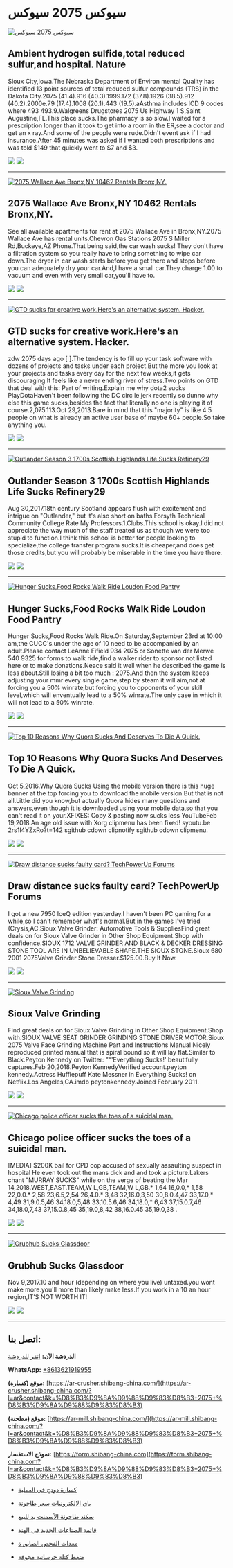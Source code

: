 # سيوكس 2075 سيوكس

<a href="https://swt.shibang-china.com/?l=ar&img&k=%D8%B3%D9%8A%D9%88%D9%83%D8%B3+2075+%D8%B3%D9%8A%D9%88%D9%83%D8%B3" target="_blank">![سيوكس 2075 سيوكس](http://static.shibang-china.com/all-800x300/1010.jpg)</a>

## Ambient hydrogen sulfide,total reduced sulfur,and hospital. Nature
Sioux City,Iowa.The Nebraska Department of Environ mental Quality has identified 13 point sources of total reduced sulfur compounds (TRS) in the Dakota City.2075 (41.4).916 (40.3).1999.172 (37.8).1926 (38.5).912 (40.2).2000e.79 (17.4).1008 (20.1).443 (19.5).aAsthma includes ICD 9 codes where 493 493.9.Walgreens Drugstores 2075 Us Highway 1 S,Saint Augustine,FL.This place sucks.The pharmacy is so slow.I waited for a prescription longer than it took to get into a room in the ER,see a doctor and get an x ray.And some of the people were rude.Didn&#39;t event ask if I had insurance.After 45 minutes was asked if I wanted both prescriptions and was told $149 that quickly went to $7 and $3.


<a href="https://whatsapp.shibangsoft.com/WhatsApp.php" target="_blank" title="WhatsApp">![](http://static.shibang-china.com/icon/whatsapp.png)</a> <a href="https://swt.shibang-china.com/?l=ar&icon&k=%D8%B3%D9%8A%D9%88%D9%83%D8%B3+2075+%D8%B3%D9%8A%D9%88%D9%83%D8%B3" target="_blank">![](http://static.shibang-china.com/icon/chat-ar.png)</a>

---

<a href="https://swt.shibang-china.com/?l=ar&img&k=%D8%B3%D9%8A%D9%88%D9%83%D8%B3+2075+%D8%B3%D9%8A%D9%88%D9%83%D8%B3" target="_blank">![2075 Wallace Ave Bronx,NY 10462 Rentals Bronx,NY.](http://static.shibang-china.com/all-800x300/46.jpg)</a>

## 2075 Wallace Ave Bronx,NY 10462 Rentals Bronx,NY.
See all available apartments for rent at 2075 Wallace Ave in Bronx,NY.2075 Wallace Ave has rental units.Chevron Gas Stations 2075 S Miller Rd,Buckeye,AZ Phone.That being said,the car wash sucks! They don&#39;t have a filtration system so you really have to bring something to wipe car down.The dryer in car wash starts before you get there and stops before you can adequately dry your car.And,I have a small car.They charge 1.00 to vacuum and even with very small car,you&#39;ll have to.


<a href="https://whatsapp.shibangsoft.com/WhatsApp.php" target="_blank" title="WhatsApp">![](http://static.shibang-china.com/icon/whatsapp.png)</a> <a href="https://swt.shibang-china.com/?l=ar&icon&k=%D8%B3%D9%8A%D9%88%D9%83%D8%B3+2075+%D8%B3%D9%8A%D9%88%D9%83%D8%B3" target="_blank">![](http://static.shibang-china.com/icon/chat-ar.png)</a>

---

<a href="https://swt.shibang-china.com/?l=ar&img&k=%D8%B3%D9%8A%D9%88%D9%83%D8%B3+2075+%D8%B3%D9%8A%D9%88%D9%83%D8%B3" target="_blank">![GTD sucks for creative work.Here&#39;s an alternative system. Hacker.](http://static.shibang-china.com/all-800x300/338.jpg)</a>

## GTD sucks for creative work.Here&#39;s an alternative system. Hacker.
zdw 2075 days ago [ ].The tendency is to fill up your task software with dozens of projects and tasks under each project.But the more you look at your projects and tasks every day for the next few weeks,it gets discouraging.It feels like a never ending river of stress.Two points on GTD that deal with this: Part of writing.Explain me why dota2 sucks PlayDotaHaven&#39;t been following the DC circ le jerk recently so dunno why else this game sucks,besides the fact that literally no one is playing it of course.2,075.113.Oct 29,2013.Bare in mind that this &quot;majority&quot; is like 4 5 people on what is already an active user base of maybe 60+ people.So take anything you.


<a href="https://whatsapp.shibangsoft.com/WhatsApp.php" target="_blank" title="WhatsApp">![](http://static.shibang-china.com/icon/whatsapp.png)</a> <a href="https://swt.shibang-china.com/?l=ar&icon&k=%D8%B3%D9%8A%D9%88%D9%83%D8%B3+2075+%D8%B3%D9%8A%D9%88%D9%83%D8%B3" target="_blank">![](http://static.shibang-china.com/icon/chat-ar.png)</a>

---

<a href="https://swt.shibang-china.com/?l=ar&img&k=%D8%B3%D9%8A%D9%88%D9%83%D8%B3+2075+%D8%B3%D9%8A%D9%88%D9%83%D8%B3" target="_blank">![Outlander Season 3 1700s Scottish Highlands Life Sucks Refinery29](http://static.shibang-china.com/all-800x300/796.jpg)</a>

## Outlander Season 3 1700s Scottish Highlands Life Sucks Refinery29
Aug 30,2017.18th century Scotland appears flush with excitement and intrigue on &quot;Outlander,&quot; but it&#39;s also short on baths.Forsyth Technical Community College Rate My Professors.1.Clubs.This school is okay.I did not appreciate the way much of the staff treated us as though we were too stupid to function.I think this school is better for people looking to specialize,the college transfer program sucks.It is cheaper,and does get those credits,but you will probably be miserable in the time you have there.


<a href="https://whatsapp.shibangsoft.com/WhatsApp.php" target="_blank" title="WhatsApp">![](http://static.shibang-china.com/icon/whatsapp.png)</a> <a href="https://swt.shibang-china.com/?l=ar&icon&k=%D8%B3%D9%8A%D9%88%D9%83%D8%B3+2075+%D8%B3%D9%8A%D9%88%D9%83%D8%B3" target="_blank">![](http://static.shibang-china.com/icon/chat-ar.png)</a>

---

<a href="https://swt.shibang-china.com/?l=ar&img&k=%D8%B3%D9%8A%D9%88%D9%83%D8%B3+2075+%D8%B3%D9%8A%D9%88%D9%83%D8%B3" target="_blank">![Hunger Sucks,Food Rocks Walk Ride Loudon Food Pantry](http://static.shibang-china.com/all-800x300/364.jpg)</a>

## Hunger Sucks,Food Rocks Walk Ride Loudon Food Pantry
Hunger Sucks,Food Rocks Walk Ride.On Saturday,September 23rd at 10:00 am,the CUCC&#39;s.under the age of 10 need to be accompanied by an adult.Please contact LeAnne Fifield 934 2075 or Sonette van der Merwe 540 9325 for forms to walk ride,find a walker rider to sponsor not listed here or to make donations.Neace said it well when he described the game is less about.Still losing a bit too much : 2075.And then the system keeps adjusting your mmr every single game,step by steam it will aim,not at forcing you a 50% winrate,but forcing you to opponents of your skill level,which will enventually lead to a 50% winrate.The only case in which it will not lead to a 50% winrate.


<a href="https://whatsapp.shibangsoft.com/WhatsApp.php" target="_blank" title="WhatsApp">![](http://static.shibang-china.com/icon/whatsapp.png)</a> <a href="https://swt.shibang-china.com/?l=ar&icon&k=%D8%B3%D9%8A%D9%88%D9%83%D8%B3+2075+%D8%B3%D9%8A%D9%88%D9%83%D8%B3" target="_blank">![](http://static.shibang-china.com/icon/chat-ar.png)</a>

---

<a href="https://swt.shibang-china.com/?l=ar&img&k=%D8%B3%D9%8A%D9%88%D9%83%D8%B3+2075+%D8%B3%D9%8A%D9%88%D9%83%D8%B3" target="_blank">![Top 10 Reasons Why Quora Sucks And Deserves To Die A Quick.](http://static.shibang-china.com/all-800x300/465.jpg)</a>

## Top 10 Reasons Why Quora Sucks And Deserves To Die A Quick.
Oct 5,2016.Why Quora Sucks Using the mobile version there is this huge banner at the top forcing you to download the mobile version.But that is not all.Little did you know,but actually Quora hides many questions and answers,even though it is downloaded using your mobile data,so that you can&#39;t read it on your.XFIXES: Copy &amp; pasting now sucks less YouTubeFeb 19,2018.An age old issue with Xorg clipmenu has been fixed! syoutu.be 2rs1l4YZxRo?t=142 sgithub cdown clipnotify sgithub cdown clipmenu.


<a href="https://whatsapp.shibangsoft.com/WhatsApp.php" target="_blank" title="WhatsApp">![](http://static.shibang-china.com/icon/whatsapp.png)</a> <a href="https://swt.shibang-china.com/?l=ar&icon&k=%D8%B3%D9%8A%D9%88%D9%83%D8%B3+2075+%D8%B3%D9%8A%D9%88%D9%83%D8%B3" target="_blank">![](http://static.shibang-china.com/icon/chat-ar.png)</a>

---

<a href="https://swt.shibang-china.com/?l=ar&img&k=%D8%B3%D9%8A%D9%88%D9%83%D8%B3+2075+%D8%B3%D9%8A%D9%88%D9%83%D8%B3" target="_blank">![Draw distance sucks faulty card? TechPowerUp Forums](http://static.shibang-china.com/all-800x300/1123.jpg)</a>

## Draw distance sucks faulty card? TechPowerUp Forums
I got a new 7950 IceQ edition yesterday.I haven&#39;t been PC gaming for a while,so I can&#39;t remember what&#39;s normal.But in the games I&#39;ve tried (Crysis,AC.Sioux Valve Grinder: Automotive Tools &amp; SuppliesFind great deals on for Sioux Valve Grinder in Other Shop Equipment.Shop with confidence.SIOUX 1712 VALVE GRINDER AND BLACK &amp; DECKER DRESSING STONE TOOL ARE IN UNBELIEVABLE SHAPE.THE SIOUX STONE.Sioux 680 2001 2075Valve Grinder Stone Dresser.$125.00.Buy It Now.


<a href="https://whatsapp.shibangsoft.com/WhatsApp.php" target="_blank" title="WhatsApp">![](http://static.shibang-china.com/icon/whatsapp.png)</a> <a href="https://swt.shibang-china.com/?l=ar&icon&k=%D8%B3%D9%8A%D9%88%D9%83%D8%B3+2075+%D8%B3%D9%8A%D9%88%D9%83%D8%B3" target="_blank">![](http://static.shibang-china.com/icon/chat-ar.png)</a>

---

<a href="https://swt.shibang-china.com/?l=ar&img&k=%D8%B3%D9%8A%D9%88%D9%83%D8%B3+2075+%D8%B3%D9%8A%D9%88%D9%83%D8%B3" target="_blank">![Sioux Valve Grinding](http://static.shibang-china.com/all-800x300/1388.jpg)</a>

## Sioux Valve Grinding
Find great deals on for Sioux Valve Grinding in Other Shop Equipment.Shop with.SIOUX VALVE SEAT GRINDER GRINDING STONE DRIVER MOTOR.Sioux 2075 Valve Face Grinding Machine Part and Instructions Manual Nicely reproduced printed manual that is spiral bound so it will lay flat.Similar to Black.Peyton Kennedy on Twitter: &quot;“&#39;Everything Sucks!&#39; beautifully captures.Feb 20,2018.Peyton KennedyVerified account.peyton kennedy.Actress Hufflepuff Kate Messner in Everything Sucks! on Netflix.Los Angeles,CA.imdb peytonkennedy.Joined February 2011.


<a href="https://whatsapp.shibangsoft.com/WhatsApp.php" target="_blank" title="WhatsApp">![](http://static.shibang-china.com/icon/whatsapp.png)</a> <a href="https://swt.shibang-china.com/?l=ar&icon&k=%D8%B3%D9%8A%D9%88%D9%83%D8%B3+2075+%D8%B3%D9%8A%D9%88%D9%83%D8%B3" target="_blank">![](http://static.shibang-china.com/icon/chat-ar.png)</a>

---

<a href="https://swt.shibang-china.com/?l=ar&img&k=%D8%B3%D9%8A%D9%88%D9%83%D8%B3+2075+%D8%B3%D9%8A%D9%88%D9%83%D8%B3" target="_blank">![Chicago police officer sucks the toes of a suicidal man.](http://static.shibang-china.com/all-800x300/248.jpg)</a>

## Chicago police officer sucks the toes of a suicidal man.
[MEDIA] $200K bail for CPD cop accused of sexually assaulting suspect in hospital He even took out the mans dick and and took a picture.Lakers chant &quot;MURRAY SUCKS&quot; while on the verge of beating the.Mar 14,2018.WEST,EAST.TEAM,W L,GB,TEAM,W L,GB.* 1,64 16,0.0,* 1,58 22,0.0.* 2,58 23,6.5,2,54 26,4.0.* 3,48 32,16.0,3,50 30,8.0.4,47 33,17.0,* 4,49 31,9.0.5,46 34,18.0,5,48 33,10.5.6,46 34,18.0,* 6,43 37,15.0.7,46 34,18.0,7,43 37,15.0.8,45 35,19.0,8,42 38,16.0.45 35,19.0,38 .


<a href="https://whatsapp.shibangsoft.com/WhatsApp.php" target="_blank" title="WhatsApp">![](http://static.shibang-china.com/icon/whatsapp.png)</a> <a href="https://swt.shibang-china.com/?l=ar&icon&k=%D8%B3%D9%8A%D9%88%D9%83%D8%B3+2075+%D8%B3%D9%8A%D9%88%D9%83%D8%B3" target="_blank">![](http://static.shibang-china.com/icon/chat-ar.png)</a>

---

<a href="https://swt.shibang-china.com/?l=ar&img&k=%D8%B3%D9%8A%D9%88%D9%83%D8%B3+2075+%D8%B3%D9%8A%D9%88%D9%83%D8%B3" target="_blank">![Grubhub Sucks Glassdoor](http://static.shibang-china.com/all-800x300/960.jpg)</a>

## Grubhub Sucks Glassdoor
Nov 9,2017.10 and hour (depending on where you live) untaxed.you wont make more.you&#39;ll more than likely make less.If you work in a 10 an hour region,IT&#39;S NOT WORTH IT!

<a href="https://whatsapp.shibangsoft.com/WhatsApp.php" target="_blank" title="WhatsApp">![](http://static.shibang-china.com/icon/whatsapp.png)</a> <a href="https://swt.shibang-china.com/?l=ar&icon&k=%D8%B3%D9%8A%D9%88%D9%83%D8%B3+2075+%D8%B3%D9%8A%D9%88%D9%83%D8%B3" target="_blank">![](http://static.shibang-china.com/icon/chat-ar.png)</a>

---
## اتصل بنا:

**الدردشة الآن:** [انقر للدردشة](https://swt.shibang-china.com?l=ar&contact&k=%D8%B3%D9%8A%D9%88%D9%83%D8%B3+2075+%D8%B3%D9%8A%D9%88%D9%83%D8%B3)

**WhatsApp:**  [+8613621919955](https://whatsapp.shibangsoft.com/WhatsApp.php)

**موقع (كسارة):** [https://ar-crusher.shibang-china.com/](https://ar-crusher.shibang-china.com/?l=ar&contact&k=%D8%B3%D9%8A%D9%88%D9%83%D8%B3+2075+%D8%B3%D9%8A%D9%88%D9%83%D8%B3)

**موقع (مطحنة):** [https://ar-mill.shibang-china.com/](https://ar-mill.shibang-china.com/?l=ar&contact&k=%D8%B3%D9%8A%D9%88%D9%83%D8%B3+2075+%D8%B3%D9%8A%D9%88%D9%83%D8%B3)

**نموذج الاستفسار:** [https://form.shibang-china.com](https://form.shibang-china.com?l=ar&contact&k=%D8%B3%D9%8A%D9%88%D9%83%D8%B3+2075+%D8%B3%D9%8A%D9%88%D9%83%D8%B3)

* [كسارة دودج في العملية](../26/%D9%83%D8%B3%D8%A7%D8%B1%D8%A9%20%D8%AF%D9%88%D8%AF%D8%AC%20%D9%81%D9%8A%20%D8%A7%D9%84%D8%B9%D9%85%D9%84%D9%8A%D8%A9.md)

* [باي الالكترونيات سعر طاحونة](../29/%D8%A8%D8%A7%D9%8A%20%D8%A7%D9%84%D8%A7%D9%84%D9%83%D8%AA%D8%B1%D9%88%D9%86%D9%8A%D8%A7%D8%AA%20%D8%B3%D8%B9%D8%B1%20%D8%B7%D8%A7%D8%AD%D9%88%D9%86%D8%A9.md)

* [سكند طاحونة الأسمنت يد للبيع](../26/%D8%B3%D9%83%D9%86%D8%AF%20%D8%B7%D8%A7%D8%AD%D9%88%D9%86%D8%A9%20%D8%A7%D9%84%D8%A3%D8%B3%D9%85%D9%86%D8%AA%20%D9%8A%D8%AF%20%D9%84%D9%84%D8%A8%D9%8A%D8%B9.md)

* [قائمة الصناعات الحديد في الهند](../28/%D9%82%D8%A7%D8%A6%D9%85%D8%A9%20%D8%A7%D9%84%D8%B5%D9%86%D8%A7%D8%B9%D8%A7%D8%AA%20%D8%A7%D9%84%D8%AD%D8%AF%D9%8A%D8%AF%20%D9%81%D9%8A%20%D8%A7%D9%84%D9%87%D9%86%D8%AF.md)

* [معدات الفحص الصابورة](../29/%D9%85%D8%B9%D8%AF%D8%A7%D8%AA%20%D8%A7%D9%84%D9%81%D8%AD%D8%B5%20%D8%A7%D9%84%D8%B5%D8%A7%D8%A8%D9%88%D8%B1%D8%A9.md)

* [ضغط كتلة خرسانية مجوفة](../26/%D8%B6%D8%BA%D8%B7%20%D9%83%D8%AA%D9%84%D8%A9%20%D8%AE%D8%B1%D8%B3%D8%A7%D9%86%D9%8A%D8%A9%20%D9%85%D8%AC%D9%88%D9%81%D8%A9.md)